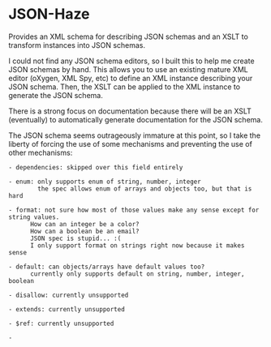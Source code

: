 JSON-Haze
===============

Provides an XML schema for describing JSON schemas and an XSLT to transform instances into JSON schemas.

I could not find any JSON schema editors, so I built this to help me create JSON schemas by hand. This allows
you to use an existing mature XML editor (oXygen, XML Spy, etc) to define an XML instance describing your JSON 
schema. Then, the XSLT can be applied to the XML instance to generate the JSON schema.

There is a strong focus on documentation because there will be an XSLT (eventually) to 
automatically generate documentation for the JSON schema.

The JSON schema seems outrageously immature at this point, so I take the liberty of forcing the use of some 
mechanisms and preventing the use of other mechanisms:

    - dependencies: skipped over this field entirely
        
    - enum: only supports enum of string, number, integer 
            the spec allows enum of arrays and objects too, but that is hard
            
    - format: not sure how most of those values make any sense except for string values. 
          How can an integer be a color?
          How can a boolean be an email?
          JSON spec is stupid... :(
          I only support format on strings right now because it makes sense
      
    - default: can objects/arrays have default values too?
          currently only supports default on string, number, integer, boolean
          
    - disallow: currently unsupported
      
    - extends: currently unsupported
    
    - $ref: currently unsupported
    
    - 
